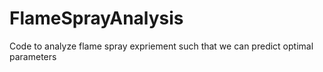 # FlameSprayAnalysis
Code to analyze flame spray expriement such that we can predict optimal parameters
